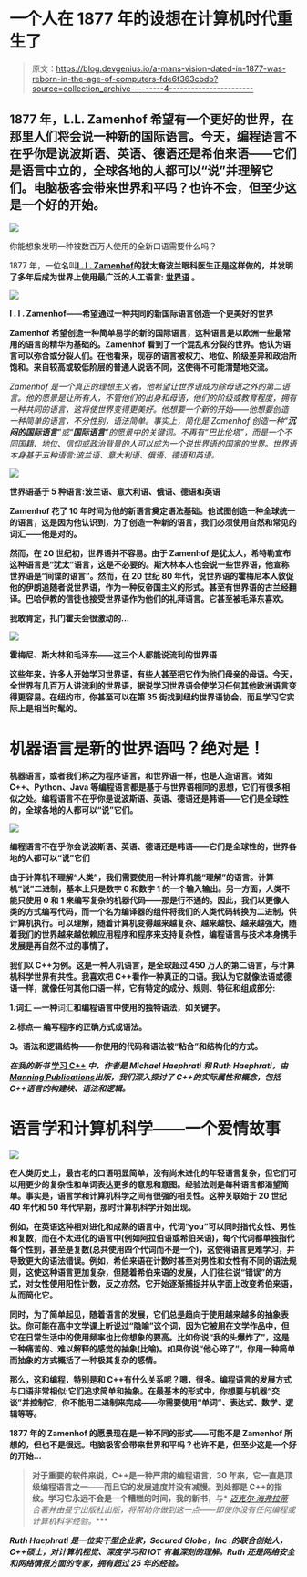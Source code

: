 # 一个人在 1877 年的设想在计算机时代重生了

> 原文：<https://blog.devgenius.io/a-mans-vision-dated-in-1877-was-reborn-in-the-age-of-computers-fde6f363cbdb?source=collection_archive---------4----------------------->

## 1877 年，L.L. Zamenhof 希望有一个更好的世界，在那里人们将会说一种新的国际语言。今天，编程语言不在乎你是说波斯语、英语、德语还是希伯来语——它们是语言中立的，全球各地的人都可以“说”并理解它们。电脑极客会带来世界和平吗？也许不会，但至少这是一个好的开始。

![](img/052995722ede9ae4583c92572efd85e1.png)

你能想象发明一种被数百万人使用的全新口语需要什么吗？

1877 年，一位名叫[**l . l . Zamenhof**](https://en.wikipedia.org/wiki/L._L._Zamenhof)**的犹太裔波兰眼科医生正是这样做的，并发明了多年后成为世界上使用最广泛的人工语言: [**世界语**](https://en.wikipedia.org/wiki/Esperanto) 。**

**![](img/16bcef088e3d4591dc9586ed32308e8b.png)**

****l . l . Zamenhof——希望通过一种共同的新国际语言创造一个更美好的世界****

**Zamenhof 希望创造一种简单易学的新的国际语言，这种语言是以欧洲一些最常用的语言的精华为基础的。Zamenhof 看到了一个混乱和分裂的世界。他认为语言可以弥合或分裂人们。在他看来，现存的语言被权力、地位、阶级差异和政治所饱和。来自较高或较低阶层的普通人说话不同，这使得不可能清楚地交流。**

**Zamenhof 是一个真正的理想主义者，他希望让世界语成为除母语之外的第二语言。他的愿景是让所有人，不管他们的出身和母语，他们的阶级或教育程度，拥有一种共同的语言，这将使世界变得更美好。他想要一个新的开始——他想要创造一种简单的语言，不分性别，语法简单。事实上，简化是 Zamenhof 创造一种“**沉闷的*国际语言****”*或“**国际语言**”的愿景中的关键词。不再有“巴比伦塔”，而是一个不同国籍、地位、信仰或政治背景的人可以成为一个说世界语的国家的世界。世界语本身基于五种语言:波兰语、意大利语、俄语、德语和英语。**

**![](img/3deda15633cb448db3152f00871dc3a3.png)**

**世界语基于 5 种语言:波兰语、意大利语、俄语、德语和英语**

**Zamenhof 花了 10 年时间为他的新语言奠定语法基础。他试图创造一种全球统一的语言，这是因为他认识到，为了创造一种新的语言，我们必须使用自然和常见的词汇——他是对的。**

**然而，在 20 世纪初，世界语并不容易。由于 Zamenhof 是犹太人，希特勒宣布这种语言是“犹太”语言，这是不必要的。斯大林本人也会说一些世界语，他宣称世界语是“间谍的语言”。然而，在 20 世纪 80 年代，说世界语的霍梅尼本人敦促他的伊朗追随者说世界语，作为一种反帝国主义的形式。甚至有世界语的古兰经翻译。巴哈伊教的信徒也接受世界语作为他们的礼拜语言。它甚至被毛泽东喜欢。**

**我敢肯定，扎门霍夫会很激动的…**

**![](img/ca2647c8320a95255793965a8e93256a.png)**

**霍梅尼、斯大林和毛泽东——这三个人都能说流利的世界语**

**这些年来，许多人开始学习世界语，有些人甚至把它作为他们母亲的母语。今天，全世界有几百万人讲流利的世界语，据说学习世界语会使学习任何其他欧洲语言变得更容易。在纽约市，你甚至可以在第 35 街找到纽约世界语协会，而且学习它实际上是相当时髦的。**

# ****机器语言是新的世界语吗？绝对是！****

**机器语言，或者我们称之为程序语言，和世界语一样，也是人造语言。诸如 C++、Python、Java 等编程语言都是基于与世界语相同的思想，它们有很多相似之处。编程语言不在乎你是说波斯语、英语、德语还是韩语——它们是全球性的，全球各地的人都可以“说”它们。**

**![](img/29d3445849542d20882f81e852cbedb4.png)**

**编程语言不在乎你会说波斯语、英语、德语还是韩语——它们是全球性的，世界各地的人都可以“说”它们**

**由于计算机不理解“人类”，我们需要使用一种计算机能“理解”的语言。计算机“说”二进制，基本上只是数字 0 和数字 1 的一个输入输出。另一方面，人类不能只使用 0 和 1 来编写复杂的机器代码——那是行不通的。因此，我们以更像人类的方式编写代码，而一个名为编译器的组件将我们的人类代码转换为二进制，供计算机执行。可以理解，随着计算机变得越来越复杂、越来越快、越来越强大，随着我们的世界越来越依赖应用程序和程序来支持复杂性，编程语言与技术本身携手发展是再自然不过的事情了。**

**我们以 C++为例。这是一种人机语言，**是全球超过 450 万人的第二语言**，与计算机科学世界有共性。我喜欢把 C++看作一种真正的口语。我认为它就像法语或德语一样，就像任何其他口语一样，它有特定的成分、规则、特征和组成部分:**

**1.**词汇** —一种**词汇**和编程语言中使用的独特语法，如关键字。**

**2.**标点—** 编写程序的正确方式或语法。**

****3。语法和逻辑结构**——你使用的代码和语法被“粘合”和结构化的方式。**

***在我的新书* [学习 C++](https://www.manning.com/books/learning-c-plus-plus) *中，作者是 Michael Haephrati 和 Ruth Haephrati，由*[*Manning Publications*](https://www.manning.com/)*出版，我们深入探讨了 C++的实际属性和概念，包括 C++语言的构建块、语法和逻辑。***

# **语言学和计算机科学——一个爱情故事**

**![](img/5950a7e5c73abb87cc004362b965ed6c.png)**

**在人类历史上，最古老的口语明显简单，没有尚未进化的年轻语言复杂，但它们可以用更少的复杂性和单词表达更多的意思和意图。经验法则是每种语言都渴望简单。事实是，语言学和计算机科学之间有很强的相关性。这种关联始于 20 世纪 40 年代和 50 年代早期，那时计算机科学开始出现。**

**例如，在英语这种相对进化和成熟的语言中，代词“you”可以同时指代女性、男性和复数，而在不太进化的语言中(例如阿拉伯语或希伯来语)，每个代词都单独指代每个性别，甚至是复数(总共使用四个代词而不是一个)，这使得语言更难学习，并导致更大的语法错误。例如，希伯来语在计数时甚至对男性和女性有不同的语法规则，这使这种语言更加复杂，但随着希伯来语的发展，人们往往说“错误”的方式，对女性使用阳性计数，反之亦然，它开始逐渐捕捉并从字面上改变希伯来语，从而简化它。**

**同时，为了简单起见，随着语言的发展，它们总是趋向于使用越来越多的抽象表达。你可能在高中文学课上听说过“隐喻”这个词，因为它被用在文学作品中，但它在日常生活中的使用频率也比你想象的要高。比如你说“我的头爆炸了”，这是一种痛苦的、难以解释的感觉的抽象(比喻)。如果你说“他心碎了”，你用一种简单而抽象的方式概括了一种极其复杂的感情。**

**那么，这和编程，特别是和 C++有什么关系呢？嗯，很多。编程语言的发展方式与口语非常相似:它们追求简单和抽象。在最基本的形式中，你想要与机器“交谈”并控制它，你不能用二进制来完成——你需要使用“单词”、表达式、数学、逻辑等等。**

**1877 年的 Zamenhof 的愿景现在是一种不同的形式——可能不是 Zamenhof 所想的，但也不是很远。电脑极客会带来世界和平吗？也许不是，但至少这是一个好的开始…**

> **对于重要的软件来说，C++是一种严肃的编程语言，30 年来，它一直是顶级编程语言之一——而且它的发展速度并没有减慢。到处都是 C++的指纹。学习它永远不会是一个糟糕的时间，我的新书[](https://www.manning.com/books/learning-c-plus-plus)**，与* [*迈克尔·海弗拉蒂*](https://www.linkedin.com/in/michaelhaephrati/) *合著并由曼宁出版社出版，将帮助你做到这一点——即使你没有任何编程或计算机科学经验。****

*****Ruth Haephrati 是一位实干型企业家，Secured Globe，Inc .的联合创始人，C++硕士，对计算机视觉、深度学习和 IOT 有着深刻的理解。Ruth 还是网络安全和网络情报方面的专家，拥有超过 25 年的经验。*****